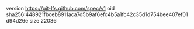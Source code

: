 version https://git-lfs.github.com/spec/v1
oid sha256:448921fbceb8911aca7d5b9af6efc4b5a1fc42c35d1d754bee407ef01d94d26e
size 22036
